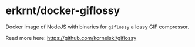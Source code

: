 # erkrnt/docker-giflossy
Docker image of NodeJS with binaries for `giflossy` a lossy GIF compressor.

Read more here: https://github.com/kornelski/giflossy